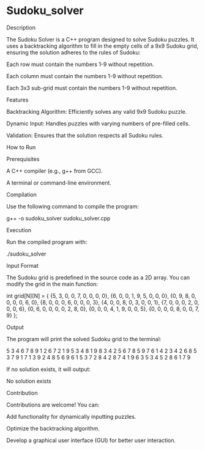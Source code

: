 # Sudoku_solver

Description

The Sudoku Solver is a C++ program designed to solve Sudoku puzzles. It uses a backtracking algorithm to fill in the empty cells of a 9x9 Sudoku grid, ensuring the solution adheres to the rules of Sudoku:

Each row must contain the numbers 1-9 without repetition.

Each column must contain the numbers 1-9 without repetition.

Each 3x3 sub-grid must contain the numbers 1-9 without repetition.

Features

Backtracking Algorithm: Efficiently solves any valid 9x9 Sudoku puzzle.

Dynamic Input: Handles puzzles with varying numbers of pre-filled cells.

Validation: Ensures that the solution respects all Sudoku rules.

How to Run

Prerequisites

A C++ compiler (e.g., g++ from GCC).

A terminal or command-line environment.

Compilation

Use the following command to compile the program:

g++ -o sudoku_solver sudoku_solver.cpp

Execution

Run the compiled program with:

./sudoku_solver

Input Format

The Sudoku grid is predefined in the source code as a 2D array. You can modify the grid in the main function:

int grid[N][N] = {
    {5, 3, 0, 0, 7, 0, 0, 0, 0},
    {6, 0, 0, 1, 9, 5, 0, 0, 0},
    {0, 9, 8, 0, 0, 0, 0, 6, 0},
    {8, 0, 0, 0, 6, 0, 0, 0, 3},
    {4, 0, 0, 8, 0, 3, 0, 0, 1},
    {7, 0, 0, 0, 2, 0, 0, 0, 6},
    {0, 6, 0, 0, 0, 0, 2, 8, 0},
    {0, 0, 0, 4, 1, 9, 0, 0, 5},
    {0, 0, 0, 0, 8, 0, 0, 7, 9}
};

Output

The program will print the solved Sudoku grid to the terminal:

5 3 4 6 7 8 9 1 2
6 7 2 1 9 5 3 4 8
1 9 8 3 4 2 5 6 7
8 5 9 7 6 1 4 2 3
4 2 6 8 5 3 7 9 1
7 1 3 9 2 4 8 5 6
9 6 1 5 3 7 2 8 4
2 8 7 4 1 9 6 3 5
3 4 5 2 8 6 1 7 9

If no solution exists, it will output:

No solution exists

Contribution

Contributions are welcome! You can:

Add functionality for dynamically inputting puzzles.

Optimize the backtracking algorithm.

Develop a graphical user interface (GUI) for better user interaction.
